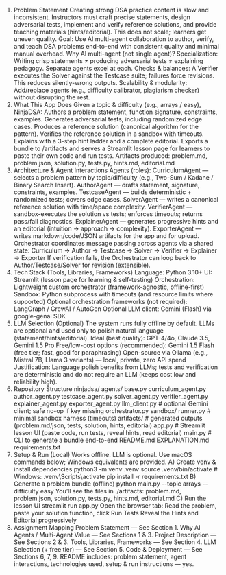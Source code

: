 1) Problem Statement
Creating strong DSA practice content is slow and inconsistent. Instructors must craft precise statements, design adversarial tests, implement and verify reference solutions, and provide teaching materials (hints/editorial). This does not scale; learners get uneven quality.
Goal: Use AI multi-agent collaboration to author, verify, and teach DSA problems end-to-end with consistent quality and minimal manual overhead.
Why AI multi-agent (not single agent)?
Specialization: Writing crisp statements ≠ producing adversarial tests ≠ explaining pedagogy. Separate agents excel at each.
Checks & balances: A Verifier executes the Solver against the Testcase suite; failures force revisions. This reduces silently-wrong outputs.
Scalability & modularity: Add/replace agents (e.g., difficulty calibrator, plagiarism checker) without disrupting the rest.
2) What This App Does
Given a topic & difficulty (e.g., arrays / easy), NinjaDSA:
Authors a problem statement, function signature, constraints, examples.
Generates adversarial tests, including randomized edge cases.
Produces a reference solution (canonical algorithm for the pattern).
Verifies the reference solution in a sandbox with timeouts.
Explains with a 3-step hint ladder and a complete editorial.
Exports a bundle to /artifacts and serves a Streamlit lesson page for learners to paste their own code and run tests.
Artifacts produced: problem.md, problem.json, solution.py, tests.py, hints.md, editorial.md
3) Architecture & Agent Interactions
Agents (roles):
CurriculumAgent — selects a problem pattern by topic/difficulty (e.g., Two-Sum / Kadane / Binary Search Insert).
AuthorAgent — drafts statement, signature, constraints, examples.
TestcaseAgent — builds deterministic + randomized tests; covers edge cases.
SolverAgent — writes a canonical reference solution with time/space complexity.
VerifierAgent — sandbox-executes the solution vs tests; enforces timeouts; returns pass/fail diagnostics.
ExplainerAgent — generates progressive hints and an editorial (intuition → approach → complexity).
ExporterAgent — writes markdown/code/JSON artifacts for the app and for upload.
Orchestrator coordinates message passing across agents via a shared state:
Curriculum → Author → Testcase → Solver → Verifier → Explainer → Exporter
If verification fails, the Orchestrator can loop back to Author/Testcase/Solver for revision (extensible).
4) Tech Stack (Tools, Libraries, Frameworks)
Language: Python 3.10+
UI: Streamlit (lesson page for learning & self-testing)
Orchestration: Lightweight custom orchestrator (framework-agnostic, offline-first)
Sandbox: Python subprocess with timeouts (and resource limits where supported)
Optional orchestration frameworks (not required): LangGraph / CrewAI / AutoGen
Optional LLM client: Gemini (Flash) via google-genai SDK
5) LLM Selection (Optional)
The system runs fully offline by default. LLMs are optional and used only to polish natural language (statement/hints/editorial).
Ideal (best quality): GPT-4/4o, Claude 3.5, Gemini 1.5 Pro
Free/low-cost options (recommended):
Gemini 1.5 Flash (free tier; fast, good for paraphrasing)
Open-source via Ollama (e.g., Mistral 7B, Llama 3 variants) — local, private, zero API spend
Justification: Language polish benefits from LLMs; tests and verification are deterministic and do not require an LLM (keeps cost low and reliability high).
6) Repository Structure
ninjadsa/
  agents/
    base.py
    curriculum_agent.py
    author_agent.py
    testcase_agent.py
    solver_agent.py
    verifier_agent.py
    explainer_agent.py
    exporter_agent.py
    llm_client.py      # optional Gemini client; safe no-op if key missing
    orchestrator.py
  sandbox/
    runner.py          # minimal sandbox harness (timeouts)
  artifacts/           # generated outputs (problem.md/json, tests, solution, hints, editorial)
  app.py               # Streamlit lesson UI (paste code, run tests, reveal hints, read editorial)
  main.py              # CLI to generate a bundle end-to-end
  README.md
  EXPLANATION.md
  requirements.txt
7) Setup & Run (Local)
Works offline. LLM is optional. Use macOS commands below; Windows equivalents are provided.
A) Create venv & install dependencies
python3 -m venv .venv
source .venv/bin/activate           # Windows: .venv\Scripts\activate
pip install -r requirements.txt
B) Generate a problem bundle (offline)
python main.py --topic arrays --difficulty easy
You’ll see the files in ./artifacts:
problem.md, problem.json, solution.py, tests.py, hints.md, editorial.md
C) Run the lesson UI
streamlit run app.py
Open the browser tab:
Read the problem, paste your solution function, click Run Tests
Reveal the Hints and Editorial progressively
8) Assignment Mapping
Problem Statement — See Section 1.
Why AI Agents / Multi-Agent Value — See Sections 1 & 3.
Project Description — See Sections 2 & 3.
Tools, Libraries, Frameworks — See Section 4.
LLM Selection (+ free tier) — See Section 5.
Code & Deployment — See Sections 6, 7, 9.
README includes: problem statement, agent interactions, technologies used, setup & run instructions — yes.
